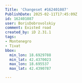 ```yaml
---
Title: 'Changeset #162401087'
PublishDate: 2025-02-11T17:45:09Z
id: 162401087
user: BorisDobrovolskiy
comment: Existed road
created_by: iD 2.31.1
tags:
- Montenegro
- Tivat
bbox:
  min_lon: 18.6929788
  min_lat: 42.4370023
  max_lon: 18.695537
  max_lat: 42.4390787

---
```

